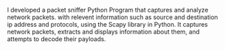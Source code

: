 I developed a packet sniffer Python Program that captures and analyze network packets. 
with relevent information such as source and destination ip address and protocols,
using the Scapy library in Python. It captures network packets, extracts and displays information about them, and attempts to decode their payloads.
